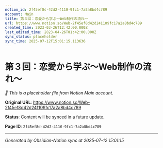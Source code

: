 ```yaml
---
notion_id: 2f45ef8d-42d2-4110-9fc1-7a2a8bd4c789
account: Main
title: 第３回：恋愛から学ぶ〜Web制作の流れ〜
url: https://www.notion.so/Web-2f45ef8d42d241109fc17a2a8bd4c789
created_time: 2023-03-26T12:42:00.000Z
last_edited_time: 2023-04-26T01:42:00.000Z
sync_status: placeholder
sync_time: 2025-07-12T15:01:15.113636
---
```


# 第３回：恋愛から学ぶ〜Web制作の流れ〜

*🔄 This is a placeholder file from Notion Main account.*

**Original URL**: https://www.notion.so/Web-2f45ef8d42d241109fc17a2a8bd4c789

**Status**: Content will be synced in a future update.

**Page ID**: `2f45ef8d-42d2-4110-9fc1-7a2a8bd4c789`

---

*Generated by Obsidian-Notion sync at 2025-07-12 15:01:15*
